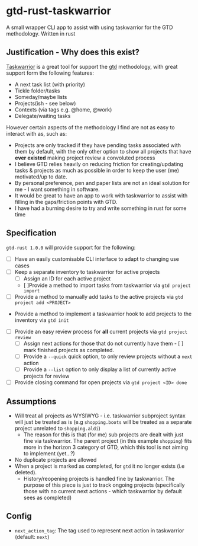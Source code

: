 # gtd-rust-taskwarrior

A small wrapper CLI app to assist with using taskwarrior for the GTD methodology. Written in rust

## Justification - Why does this exist?

[Taskwarrior](https://taskwarrior.org/) is a great tool for support the [gtd](https://gettingthingsdone.com/) methodology, with great support form the following features:
- A next task list (with priority)
- Tickle folder/tasks
- Someday/maybe lists
- Projects(ish - see below)
- Contexts (via tags e.g. @home, @work)
- Delegate/waiting tasks

However certain aspects of the methodology I find are not as easy to interact with as, such as:
- Projects are only tracked if they have pending tasks associated with them by default, with the only other option to show all projects that have **ever existed** making project review a convoluted process
- I believe GTD relies heavily on reducing friction for creating/updating tasks & projects as much as possible in order to keep the user (me) motivated/up to date.
- By personal preference, pen and paper lists are not an ideal solution for me - I want something in software.
- It would be great to have an app to work with taskwarrior to assist with filling in the gaps/friction points with GTD.
- I have had a burning desire to try and write something in rust for some time


## Specification

`gtd-rust 1.0.0` will provide support for the following:

 - [ ] Have an easily customisable CLI interface to adapt to changing use cases
 - [ ] Keep a separate inventory to taskwarrior for active projects 
    - [ ] Assign an ID for each active project
    - [ ]Provide a method to import tasks from taskwarrior via `gtd project import`
 - [ ] Provide a method to manually add tasks to the active projects via `gtd project add <PROJECT>` 
 - Provide a method to implement a taskwarrior hook to add projects to the inventory via `gtd init`
 - [ ] Provide an easy review process for **all** current projects via `gtd project review`
     - [ ] Assign next actions for those that do not currently have them  - [ ] mark finished projects as completed.
     - [ ] Provide  a `--quick` quick option, to only review projects without a `next` action
    - [ ] Provide a `--list` option to only display a list of currently active projects for review
- [ ] Provide closing command for open projects via `gtd project <ID> done`

## Assumptions

- Will treat all projects as WYSIWYG - i.e. taskwarrior subproject syntax will just be treated as is (e.g `shopping.boots` will be treated as a separate project unrelated to `shopping.aldi`)
    - The reason for this is that (for me) sub projects are dealt with just fine via taskwarrior. The parent project (in this example `shopping`) fits more in the horizon 3 category of GTD, which this tool is not aiming to implement (yet...?)
- No duplicate projects are allowed
- When a project is marked as completed, for `gtd` it no longer exists (i.e deleted). 
    - History/reopening projects is handled fine by taskwarrior. The purpose of this piece is just to track ongoing projects (specifically those with no current next actions - which taskwarrior by default sees as completed)

## Config

- `next_action_tag`: The tag used to represent next action in taskwarrior (default: `next`)
